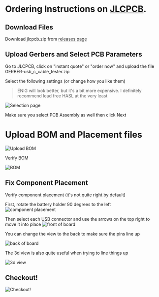 # Ordering Instructions on [JLCPCB](https://jlcpcb.com/).

## Download Files
Download jlcpcb.zip from [releases page](https://github.com/alvarop/usb_c_cable_tester/releases)

## Upload Gerbers and Select PCB Parameters
Go to JLCPCB, click on "instant quote" or "order now" and upload the file GERBER-usb_c_cable_tester.zip

Select the following settings (or change how you like them)
> ENIG will look better, but it's a bit more expensive. I definitely recommend lead free HASL at the very least

![Selection page](img/1.png)

Make sure you select PCB Assembly as well then click Next

# Upload BOM and Placement files

![Upload BOM](img/2.png)

Verify BOM

![BOM](img/3.png)

## Fix Component Placement
Verify component placement (it's not quite right by default)

First, rotate the battery holder 90 degrees to the left
![component placement](img/4.png)
 
Then select each USB connector and use the arrows on the top right to move it into place
![front of board](img/5.png)

You can change the view to the back to make sure the pins line up

![back of board](img/6.png)

The 3d view is also quite useful when trying to line things up

![3d view](img/7.png)

## Checkout!

![Checkout!](img/8.png)
